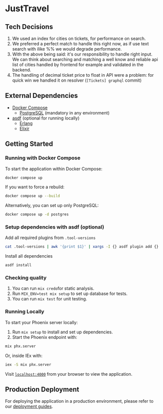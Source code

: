 # JustTravel

## Tech Decisions

1. We used an index for cities on tickets, for performance on search.
2. We preferred a perfect match to handle this right now, as if use text search with ilike %% we would degrade performance.
3. With the above being said: it's our responsibility to handle right input. We can think about searching and matching a well know and reliable api list of cities handled by frontend for example and validated in the backend.
4. The handling of decimal ticket price to float in API were a problem: for quick win we handled it on resolver (`[Tickets] graphql` commit)

## External Dependencies

- [Docker Compose](https://docs.docker.com/compose/)
  - [PostgreSQL](https://www.postgresql.org/) (mandatory in any environment)
- [asdf](https://asdf-vm.com/) (optional for running locally)
  - [Erlang](https://www.erlang.org/)
  - [Elixir](https://elixir-lang.org/)

## Getting Started

### Running with Docker Compose

To start the application within Docker Compose:

```bash
docker compose up
```

If you want to force a rebuild:

```bash
docker compose up --build
```

Alternatively, you can set up only PostgreSQL:

```bash
docker compose up -d postgres
```

### Setup dependencies with asdf (optional)

Add all required plugins from `.tool-versions`

```bash
cat .tool-versions | awk '{print $1}' | xargs -I {} asdf plugin add {}
```

Install all dependencies

```bash
asdf install
```

### Checking quality

1. You can run `mix credo`for static analysis.
2. Run `MIX_ENV=test mix setup` to set up database for tests.
3. You can run `mix test` for unit testing.

### Running Locally

To start your Phoenix server locally:

1. Run `mix setup` to install and set up dependencies.
2. Start the Phoenix endpoint with:

```bash
mix phx.server
```

Or, inside IEx with:

```bash
iex -S mix phx.server
```

Visit [`localhost:4000`](http://localhost:4000) from your browser to view the application.

## Production Deployment

For deploying the application in a production environment, please refer to our [deployment guides](https://hexdocs.pm/phoenix/deployment.html).
